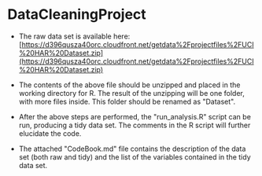 DataCleaningProject
===================

- The raw data set is available here: [https://d396qusza40orc.cloudfront.net/getdata%2Fprojectfiles%2FUCI%20HAR%20Dataset.zip](https://d396qusza40orc.cloudfront.net/getdata%2Fprojectfiles%2FUCI%20HAR%20Dataset.zip)

- The contents of the above file should be unzipped and placed in the working directory for R. The result of the unzipping will be one folder, with more files inside. This folder should be renamed as "Dataset".

- After the above steps are performed, the "run_analysis.R" script can be run, producing a tidy data set. The comments in the R script will further elucidate the code.

- The attached "CodeBook.md" file contains the description of the data set (both raw and tidy) and the list of the variables contained in the tidy data set.